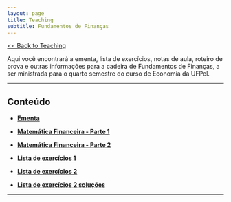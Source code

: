 ```yaml
---
layout: page
title: Teaching
subtitle: Fundamentos de Finanças
---
```


[<< Back to Teaching](/teaching)

Aqui você encontrará a ementa, lista de exercícios, notas de aula, roteiro de prova e outras informações para a cadeira de Fundamentos de Finanças, a ser ministrada para o quarto semestre do curso de Economia da UFPel.

---

## Conteúdo

- **[Ementa](/files/financas.pdf)**

- **[Matemática Financeira - Parte 1](/files/matfin-parte1.pdf)**

- **[Matemática Financeira - Parte 2](/files/matfin-parte2.pdf)**

- **[Lista de exercícios 1](/files/finance-lista1.pdf)**

- **[Lista de exercícios 2](/files/finance-lista2.pdf)**

- **[Lista de exercícios 2 soluções](/files/finance_lista_sol.pdf)**

---
